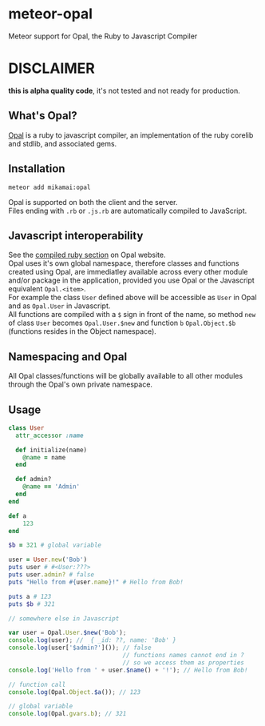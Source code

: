 # meteor-opal

Meteor support for Opal, the Ruby to Javascript Compiler

# DISCLAIMER

**this is alpha quality code**, it's not tested and not ready for production.

## What's Opal?

[Opal](http://opalrb.org) is a ruby to javascript compiler, an implementation of the ruby corelib and stdlib, and associated gems.   

## Installation

```
meteor add mikamai:opal
```

Opal is supported on both the client and the server.  
Files ending with `.rb` or `.js.rb` are automatically compiled to JavaScript.

## Javascript interoperability

See the [compiled ruby section](http://opalrb.org/docs/compiled_ruby/) on Opal website.   
Opal uses it's own global namespace, therefore classes and functions created using Opal, are immediatley available across every other module and/or package in the application, provided you use Opal or the Javascript equivalent `Opal.<item>`.   
For example the class `User` defined above will be accessible as `User` in Opal and as `Opal.User` in Javascript.  
All functions are compiled with a `$` sign in front of the name, so method `new` of class `User` becomes `Opal.User.$new` and function `b` `Opal.Object.$b` (functions resides in the Object namespace).   

## Namespacing and Opal

All Opal classes/functions will be globally available to all other modules through the Opal's own private namespace.

## Usage

```ruby
class User
  attr_accessor :name

  def initialize(name)
    @name = name
  end

  def admin?
    @name == 'Admin'
  end
end

def a
    123
end

$b = 321 # global variable

user = User.new('Bob')
puts user # #<User:???>
puts user.admin? # false
puts "Hello from #{user.name}!" # Hello from Bob!

puts a # 123
puts $b # 321

```

```javascript
// somewhere else in Javascript

var user = Opal.User.$new('Bob');
console.log(user); //  { _id: ??, name: 'Bob' }
console.log(user['$admin?']()); // false 
                                // functions names cannot end in ? 
                                // so we access them as properties
console.log('Hello from ' + user.$name() + '!'); // Hello from Bob!

// function call
console.log(Opal.Object.$a()); // 123

// global variable
console.log(Opal.gvars.b); // 321
```
